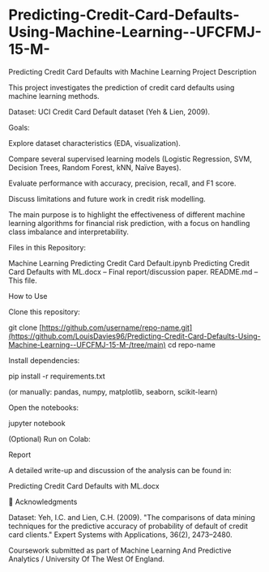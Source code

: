 # Predicting-Credit-Card-Defaults-Using-Machine-Learning--UFCFMJ-15-M-


Predicting Credit Card Defaults with Machine Learning
Project Description

This project investigates the prediction of credit card defaults using machine learning methods.

Dataset: UCI Credit Card Default dataset (Yeh & Lien, 2009).

Goals:

Explore dataset characteristics (EDA, visualization).

Compare several supervised learning models (Logistic Regression, SVM, Decision Trees, Random Forest, kNN, Naïve Bayes).

Evaluate performance with accuracy, precision, recall, and F1 score.

Discuss limitations and future work in credit risk modelling.

The main purpose is to highlight the effectiveness of different machine learning algorithms for financial risk prediction, with a focus on handling class imbalance and interpretability.

Files in this Repository:

Machine Learning Predicting Credit Card Default.ipynb
Predicting Credit Card Defaults with ML.docx – Final report/discussion paper.
README.md – This file.


How to Use

Clone this repository:

git clone [https://github.com/username/repo-name.git](https://github.com/LouisDavies96/Predicting-Credit-Card-Defaults-Using-Machine-Learning--UFCFMJ-15-M-/tree/main)
cd repo-name


Install dependencies:

pip install -r requirements.txt


(or manually: pandas, numpy, matplotlib, seaborn, scikit-learn)

Open the notebooks:

jupyter notebook


(Optional) Run on Colab:



Report

A detailed write-up and discussion of the analysis can be found in:

Predicting Credit Card Defaults with ML.docx

🙏 Acknowledgments

Dataset: Yeh, I.C. and Lien, C.H. (2009). "The comparisons of data mining techniques for the predictive accuracy of probability of default of credit card clients." Expert Systems with Applications, 36(2), 2473–2480.

Coursework submitted as part of Machine Learning And Predictive Analytics / University Of The West Of England.

